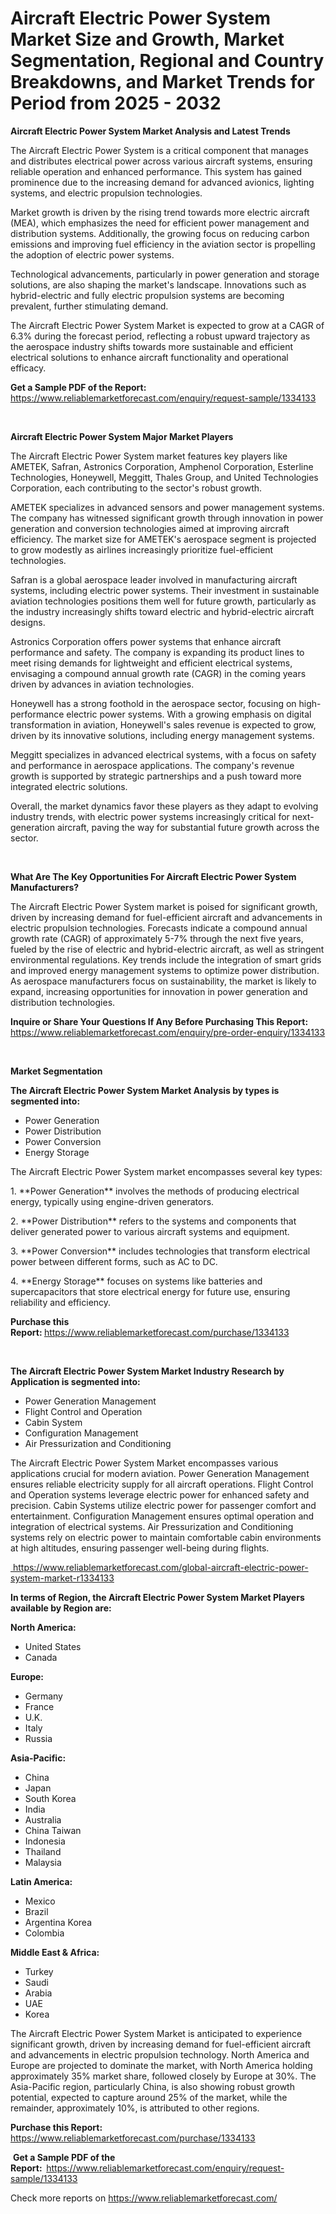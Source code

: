 <p><h1>Aircraft Electric Power System Market Size and Growth, Market Segmentation, Regional and Country Breakdowns, and Market Trends for Period from 2025 -  2032</h1></p><p><strong>Aircraft Electric Power System Market Analysis and Latest Trends</strong></p>
<p><p>The Aircraft Electric Power System is a critical component that manages and distributes electrical power across various aircraft systems, ensuring reliable operation and enhanced performance. This system has gained prominence due to the increasing demand for advanced avionics, lighting systems, and electric propulsion technologies. </p><p>Market growth is driven by the rising trend towards more electric aircraft (MEA), which emphasizes the need for efficient power management and distribution systems. Additionally, the growing focus on reducing carbon emissions and improving fuel efficiency in the aviation sector is propelling the adoption of electric power systems. </p><p>Technological advancements, particularly in power generation and storage solutions, are also shaping the market's landscape. Innovations such as hybrid-electric and fully electric propulsion systems are becoming prevalent, further stimulating demand. </p><p>The Aircraft Electric Power System Market is expected to grow at a CAGR of 6.3% during the forecast period, reflecting a robust upward trajectory as the aerospace industry shifts towards more sustainable and efficient electrical solutions to enhance aircraft functionality and operational efficacy.</p></p>
<p><strong>Get a Sample PDF of the Report:&nbsp;</strong> <a href="https://www.reliablemarketforecast.com/enquiry/request-sample/1334133?utm_campaign=3049&utm_medium=2&utm_source=Github&utm_content=ia&utm_term=24032025&utm_id=aircraft-electric-power-system">https://www.reliablemarketforecast.com/enquiry/request-sample/1334133</a></p>
<p>&nbsp;</p>
<p><strong>Aircraft Electric Power System Major Market Players</strong></p>
<p><p>The Aircraft Electric Power System market features key players like AMETEK, Safran, Astronics Corporation, Amphenol Corporation, Esterline Technologies, Honeywell, Meggitt, Thales Group, and United Technologies Corporation, each contributing to the sector's robust growth.</p><p>AMETEK specializes in advanced sensors and power management systems. The company has witnessed significant growth through innovation in power generation and conversion technologies aimed at improving aircraft efficiency. The market size for AMETEK's aerospace segment is projected to grow modestly as airlines increasingly prioritize fuel-efficient technologies.</p><p>Safran is a global aerospace leader involved in manufacturing aircraft systems, including electric power systems. Their investment in sustainable aviation technologies positions them well for future growth, particularly as the industry increasingly shifts toward electric and hybrid-electric aircraft designs.</p><p>Astronics Corporation offers power systems that enhance aircraft performance and safety. The company is expanding its product lines to meet rising demands for lightweight and efficient electrical systems, envisaging a compound annual growth rate (CAGR) in the coming years driven by advances in aviation technologies.</p><p>Honeywell has a strong foothold in the aerospace sector, focusing on high-performance electric power systems. With a growing emphasis on digital transformation in aviation, Honeywell's sales revenue is expected to grow, driven by its innovative solutions, including energy management systems.</p><p>Meggitt specializes in advanced electrical systems, with a focus on safety and performance in aerospace applications. The company's revenue growth is supported by strategic partnerships and a push toward more integrated electric solutions.</p><p>Overall, the market dynamics favor these players as they adapt to evolving industry trends, with electric power systems increasingly critical for next-generation aircraft, paving the way for substantial future growth across the sector.</p></p>
<p>&nbsp;</p>
<p><strong>What Are The Key Opportunities For Aircraft Electric Power System Manufacturers?</strong></p>
<p><p>The Aircraft Electric Power System market is poised for significant growth, driven by increasing demand for fuel-efficient aircraft and advancements in electric propulsion technologies. Forecasts indicate a compound annual growth rate (CAGR) of approximately 5-7% through the next five years, fueled by the rise of electric and hybrid-electric aircraft, as well as stringent environmental regulations. Key trends include the integration of smart grids and improved energy management systems to optimize power distribution. As aerospace manufacturers focus on sustainability, the market is likely to expand, increasing opportunities for innovation in power generation and distribution technologies.</p></p>
<p><strong>Inquire or Share Your Questions If Any Before Purchasing This Report:</strong> <a href="https://www.reliablemarketforecast.com/enquiry/pre-order-enquiry/1334133?utm_campaign=3049&utm_medium=2&utm_source=Github&utm_content=ia&utm_term=24032025&utm_id=aircraft-electric-power-system">https://www.reliablemarketforecast.com/enquiry/pre-order-enquiry/1334133</a></p>
<p>&nbsp;</p>
<p><strong>Market Segmentation</strong></p>
<p><strong>The Aircraft Electric Power System Market Analysis by types is segmented into:</strong></p>
<p><ul><li>Power Generation</li><li>Power Distribution</li><li>Power Conversion</li><li>Energy Storage</li></ul></p>
<p><p>The Aircraft Electric Power System market encompasses several key types: </p><p>1. **Power Generation** involves the methods of producing electrical energy, typically using engine-driven generators.</p><p>2. **Power Distribution** refers to the systems and components that deliver generated power to various aircraft systems and equipment.</p><p>3. **Power Conversion** includes technologies that transform electrical power between different forms, such as AC to DC.</p><p>4. **Energy Storage** focuses on systems like batteries and supercapacitors that store electrical energy for future use, ensuring reliability and efficiency.</p></p>
<p><strong>Purchase this Report:&nbsp;</strong><a href="https://www.reliablemarketforecast.com/purchase/1334133?utm_campaign=3049&utm_medium=2&utm_source=Github&utm_content=ia&utm_term=24032025&utm_id=aircraft-electric-power-system">https://www.reliablemarketforecast.com/purchase/1334133</a></p>
<p>&nbsp;</p>
<p><strong>The Aircraft Electric Power System Market Industry Research by Application is segmented into:</strong></p>
<p><ul><li>Power Generation Management</li><li>Flight Control and Operation</li><li>Cabin System</li><li>Configuration Management</li><li>Air Pressurization and Conditioning</li></ul></p>
<p><p>The Aircraft Electric Power System Market encompasses various applications crucial for modern aviation. Power Generation Management ensures reliable electricity supply for all aircraft operations. Flight Control and Operation systems leverage electric power for enhanced safety and precision. Cabin Systems utilize electric power for passenger comfort and entertainment. Configuration Management ensures optimal operation and integration of electrical systems. Air Pressurization and Conditioning systems rely on electric power to maintain comfortable cabin environments at high altitudes, ensuring passenger well-being during flights.</p></p>
<p><a href="https://www.reliablemarketforecast.com/global-aircraft-electric-power-system-market-r1334133?utm_campaign=3049&utm_medium=2&utm_source=Github&utm_content=ia&utm_term=24032025&utm_id=aircraft-electric-power-system">&nbsp;https://www.reliablemarketforecast.com/global-aircraft-electric-power-system-market-r1334133</a></p>
<p><strong>In terms of Region, the Aircraft Electric Power System Market Players available by Region are:</strong></p>
<p>
    <p> <strong> North America: </strong>
        <ul>
            <li>United States</li>
            <li>Canada</li>
        </ul>
        </p> 
    <p> <strong> Europe: </strong>
        <ul>
            <li>Germany</li>
            <li>France</li>
            <li>U.K.</li>
            <li>Italy</li>
            <li>Russia</li>
        </ul>
        </p> 
    <p> <strong> Asia-Pacific: </strong>
        <ul>
            <li>China</li>
            <li>Japan</li>
            <li>South Korea</li>
            <li>India</li>
            <li>Australia</li>
            <li>China Taiwan</li>
            <li>Indonesia</li>
            <li>Thailand</li>
            <li>Malaysia</li>
        </ul>
        </p> 
    <p> <strong> Latin America: </strong>
        <ul>
            <li>Mexico</li>
            <li>Brazil</li>
            <li>Argentina Korea</li>
            <li>Colombia</li>
        </ul>
        </p> 
    <p> <strong> Middle East & Africa: </strong>
        <ul>
            <li>Turkey</li>
            <li>Saudi</li>
            <li>Arabia</li>
            <li>UAE</li>
            <li>Korea</li>
        </ul>
    </p>
    </p>
<p><p>The Aircraft Electric Power System Market is anticipated to experience significant growth, driven by increasing demand for fuel-efficient aircraft and advancements in electric propulsion technology. North America and Europe are projected to dominate the market, with North America holding approximately 35% market share, followed closely by Europe at 30%. The Asia-Pacific region, particularly China, is also showing robust growth potential, expected to capture around 25% of the market, while the remainder, approximately 10%, is attributed to other regions.</p></p>
<p><strong>Purchase this Report: </strong><a href="https://www.reliablemarketforecast.com/purchase/1334133?utm_campaign=3049&utm_medium=2&utm_source=Github&utm_content=ia&utm_term=24032025&utm_id=aircraft-electric-power-system">https://www.reliablemarketforecast.com/purchase/1334133</a></p>
<p>&nbsp;<strong>Get a Sample PDF of the Report:&nbsp;&nbsp;</strong><a href="https://www.reliablemarketforecast.com/enquiry/request-sample/1334133?utm_campaign=3049&utm_medium=2&utm_source=Github&utm_content=ia&utm_term=24032025&utm_id=aircraft-electric-power-system">https://www.reliablemarketforecast.com/enquiry/request-sample/1334133</a></p>
<p><strong></strong></p>
<p>Check more reports on <a href="https://www.reliablemarketforecast.com/?utm_campaign=3049&utm_medium=2&utm_source=Github&utm_content=ia&utm_term=24032025&utm_id=aircraft-electric-power-system">https://www.reliablemarketforecast.com/</a></p>